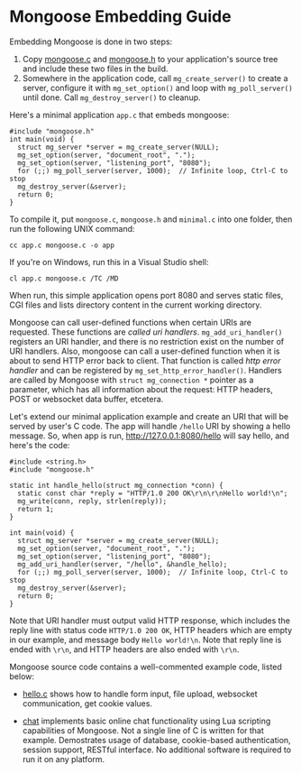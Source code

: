 # Mongoose Embedding Guide

Embedding Mongoose is done in two steps:

   1. Copy
    [mongoose.c](https://raw.github.com/cesanta/mongoose/master/mongoose.c) and
    [mongoose.h](https://raw.github.com/cesanta/mongoose/master/mongoose.h)
    to your application's source tree and include these two files in the build.
   2. Somewhere in the application code, call `mg_create_server()` to create
    a server, configure it with `mg_set_option()` and loop with
    `mg_poll_server()` until done. Call `mg_destroy_server()` to cleanup.

Here's a minimal application `app.c` that embeds mongoose:

    #include "mongoose.h"
    int main(void) {
      struct mg_server *server = mg_create_server(NULL);
      mg_set_option(server, "document_root", ".");
      mg_set_option(server, "listening_port", "8080");
      for (;;) mg_poll_server(server, 1000);  // Infinite loop, Ctrl-C to stop
      mg_destroy_server(&server);
      return 0;
    }

To compile it, put `mongoose.c`, `mongoose.h` and `minimal.c` into one
folder, then run the following UNIX command:

    cc app.c mongoose.c -o app

If you're on Windows, run this in a Visual Studio shell:

    cl app.c mongoose.c /TC /MD

When run, this simple application opens port 8080 and serves static files,
CGI files and lists directory content in the current working directory.

Mongoose can call user-defined functions when certain URIs are requested.
These functions are _called uri handlers_.  `mg_add_uri_handler()` registers
an URI handler, and there is no restriction exist on the number of URI handlers.
Also, mongoose can call a user-defined function when it is about to send
HTTP error back to client. That function is called _http error handler_ and
can be registered by `mg_set_http_error_handler()`. Handlers are called
by Mongoose with `struct mg_connection *` pointer as a parameter, which
has all information about the request: HTTP headers, POST or websocket
data buffer, etcetera.

Let's extend our minimal application example and
create an URI that will be served by user's C code. The app will handle
`/hello` URI by showing a hello message. So, when app is run,
http://127.0.0.1:8080/hello will say hello, and here's the code:

    #include <string.h>
    #include "mongoose.h"

    static int handle_hello(struct mg_connection *conn) {
      static const char *reply = "HTTP/1.0 200 OK\r\n\r\nHello world!\n";
      mg_write(conn, reply, strlen(reply));
      return 1;
    }

    int main(void) {
      struct mg_server *server = mg_create_server(NULL);
      mg_set_option(server, "document_root", ".");
      mg_set_option(server, "listening_port", "8080");
      mg_add_uri_handler(server, "/hello", &handle_hello);
      for (;;) mg_poll_server(server, 1000);  // Infinite loop, Ctrl-C to stop
      mg_destroy_server(&server);
      return 0;
    }

Note that URI handler must output valid HTTP response, which includes
the reply line with status code `HTTP/1.0 200 OK`, HTTP headers which are
empty in our example, and message body `Hello world!\n`. Note that reply
line is ended with `\r\n`, and HTTP headers are also ended with `\r\n`.

Mongoose source code contains a well-commented example code, listed below:

   * [hello.c](https://github.com/cesanta/mongoose/blob/master/examples/hello.c)
   shows how to handle form input, file upload, websocket communication, get
   cookie values.

   * [chat](https://github.com/cesanta/mongoose/blob/master/examples/chat)
   implements basic online chat functionality using Lua scripting capabilities
   of Mongoose. Not a single line of C is written for that example.
   Demostrates usage of database, cookie-based authentication, session
   support, RESTful interface. No additional software is required to run it
   on any platform.
